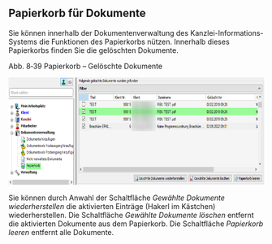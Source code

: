 ## Papierkorb für Dokumente

Sie können innerhalb der Dokumentenverwaltung des
Kanzlei-Informations-Systems die Funktionen des Papierkorbs nützen.
Innerhalb dieses Papierkorbs finden Sie die gelöschten Dokumente.

Abb. 8‑39 Papierkorb – Gelöschte Dokumente

<img src="img/image259.png"
style="width:7.04722in;height:2.20139in" />

Sie können durch Anwahl der Schaltfläche *Gewählte Dokumente
wiederherstellen* die aktivierten Einträge (Hakerl im Kästchen)
wiederherstellen. Die Schaltfläche *Gewählte Dokumente löschen* entfernt
die aktivierten Dokumente aus dem Papierkorb. Die Schaltfläche
*Papierkorb leeren* entfernt alle Dokumente.